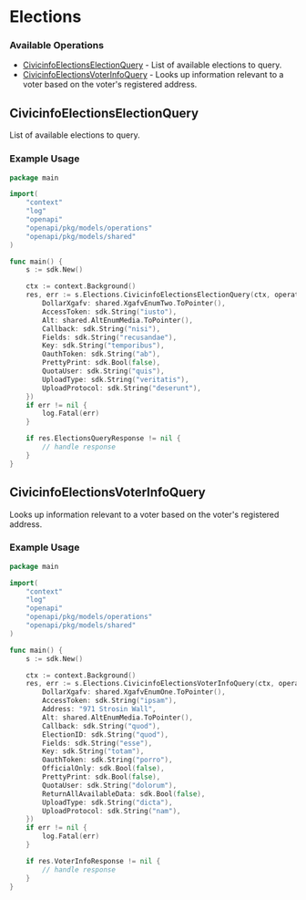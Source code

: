 # Elections

### Available Operations

* [CivicinfoElectionsElectionQuery](#civicinfoelectionselectionquery) - List of available elections to query.
* [CivicinfoElectionsVoterInfoQuery](#civicinfoelectionsvoterinfoquery) - Looks up information relevant to a voter based on the voter's registered address.

## CivicinfoElectionsElectionQuery

List of available elections to query.

### Example Usage

```go
package main

import(
	"context"
	"log"
	"openapi"
	"openapi/pkg/models/operations"
	"openapi/pkg/models/shared"
)

func main() {
    s := sdk.New()

    ctx := context.Background()
    res, err := s.Elections.CivicinfoElectionsElectionQuery(ctx, operations.CivicinfoElectionsElectionQueryRequest{
        DollarXgafv: shared.XgafvEnumTwo.ToPointer(),
        AccessToken: sdk.String("iusto"),
        Alt: shared.AltEnumMedia.ToPointer(),
        Callback: sdk.String("nisi"),
        Fields: sdk.String("recusandae"),
        Key: sdk.String("temporibus"),
        OauthToken: sdk.String("ab"),
        PrettyPrint: sdk.Bool(false),
        QuotaUser: sdk.String("quis"),
        UploadType: sdk.String("veritatis"),
        UploadProtocol: sdk.String("deserunt"),
    })
    if err != nil {
        log.Fatal(err)
    }

    if res.ElectionsQueryResponse != nil {
        // handle response
    }
}
```

## CivicinfoElectionsVoterInfoQuery

Looks up information relevant to a voter based on the voter's registered address.

### Example Usage

```go
package main

import(
	"context"
	"log"
	"openapi"
	"openapi/pkg/models/operations"
	"openapi/pkg/models/shared"
)

func main() {
    s := sdk.New()

    ctx := context.Background()
    res, err := s.Elections.CivicinfoElectionsVoterInfoQuery(ctx, operations.CivicinfoElectionsVoterInfoQueryRequest{
        DollarXgafv: shared.XgafvEnumOne.ToPointer(),
        AccessToken: sdk.String("ipsam"),
        Address: "971 Strosin Wall",
        Alt: shared.AltEnumMedia.ToPointer(),
        Callback: sdk.String("quod"),
        ElectionID: sdk.String("quod"),
        Fields: sdk.String("esse"),
        Key: sdk.String("totam"),
        OauthToken: sdk.String("porro"),
        OfficialOnly: sdk.Bool(false),
        PrettyPrint: sdk.Bool(false),
        QuotaUser: sdk.String("dolorum"),
        ReturnAllAvailableData: sdk.Bool(false),
        UploadType: sdk.String("dicta"),
        UploadProtocol: sdk.String("nam"),
    })
    if err != nil {
        log.Fatal(err)
    }

    if res.VoterInfoResponse != nil {
        // handle response
    }
}
```
